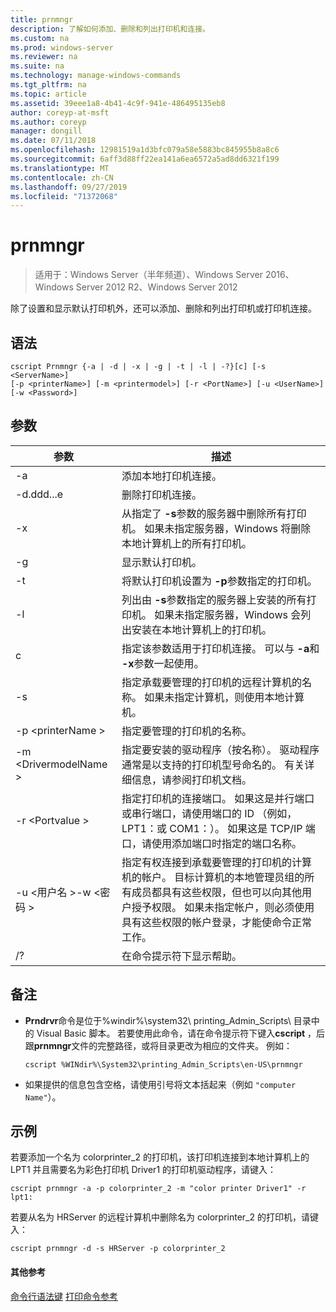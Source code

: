 ```yaml
---
title: prnmngr
description: 了解如何添加、删除和列出打印机和连接。
ms.custom: na
ms.prod: windows-server
ms.reviewer: na
ms.suite: na
ms.technology: manage-windows-commands
ms.tgt_pltfrm: na
ms.topic: article
ms.assetid: 39eee1a8-4b41-4c9f-941e-486495135eb8
author: coreyp-at-msft
ms.author: coreyp
manager: dongill
ms.date: 07/11/2018
ms.openlocfilehash: 12981519a1d3bfc079a58e5883bc845955b8a8c6
ms.sourcegitcommit: 6aff3d88ff22ea141a6ea6572a5ad8dd6321f199
ms.translationtype: MT
ms.contentlocale: zh-CN
ms.lasthandoff: 09/27/2019
ms.locfileid: "71372068"
---
```

# <a name="prnmngr"></a>prnmngr

>适用于：Windows Server（半年频道）、Windows Server 2016、Windows Server 2012 R2、Windows Server 2012

除了设置和显示默认打印机外，还可以添加、删除和列出打印机或打印机连接。

## <a name="syntax"></a>语法
```
cscript Prnmngr {-a | -d | -x | -g | -t | -l | -?}[c] [-s <ServerName>] 
[-p <printerName>] [-m <printermodel>] [-r <PortName>] [-u <UserName>] 
[-w <Password>]
```

## <a name="parameters"></a>参数

|           参数           |                                                                                                                                                                                        描述                                                                                                                                                                                        |
|-------------------------------|-------------------------------------------------------------------------------------------------------------------------------------------------------------------------------------------------------------------------------------------------------------------------------------------------------------------------------------------------------------------------------------------|
|              -a               |                                                                                                                                                                             添加本地打印机连接。                                                                                                                                                                              |
|              -d.ddd...e               |                                                                                                                                                                               删除打印机连接。                                                                                                                                                                               |
|              -x               |                                                                                                               从指定了 **-s**参数的服务器中删除所有打印机。 如果未指定服务器，Windows 将删除本地计算机上的所有打印机。                                                                                                               |
|              -g               |                                                                                                                                                                               显示默认打印机。                                                                                                                                                                               |
|              -t               |                                                                                                                                                        将默认打印机设置为 **-p**参数指定的打印机。                                                                                                                                                         |
|              -l               |                                                                                                         列出由 **-s**参数指定的服务器上安装的所有打印机。 如果未指定服务器，Windows 会列出安装在本地计算机上的打印机。                                                                                                         |
|               c               |                                                                                                                                      指定该参数适用于打印机连接。 可以与 **-a**和 **-x**参数一起使用。                                                                                                                                      |
|        -s <ServerName>        |                                                                                                                  指定承载要管理的打印机的远程计算机的名称。 如果未指定计算机，则使用本地计算机。                                                                                                                  |
|       -p \<printerName >       |                                                                                                                                                                指定要管理的打印机的名称。                                                                                                                                                                 |
|     -m \<DrivermodelName >     |                                                                                                          指定要安装的驱动程序（按名称）。 驱动程序通常是以支持的打印机型号命名的。 有关详细信息，请参阅打印机文档。                                                                                                           |
|        -r \<Portvalue >         |                                                                         指定打印机的连接端口。 如果这是并行端口或串行端口，请使用端口的 ID （例如，LPT1：或 COM1：）。 如果这是 TCP/IP 端口，请使用添加端口时指定的端口名称。                                                                          |
| -u \<用户名 >-w \<密码 > | 指定有权连接到承载要管理的打印机的计算机的帐户。 目标计算机的本地管理员组的所有成员都具有这些权限，但也可以向其他用户授予权限。 如果未指定帐户，则必须使用具有这些权限的帐户登录，才能使命令正常工作。 |
|              /?               |                                                                                                                                                                           在命令提示符下显示帮助。                                                                                                                                                                            |

## <a name="remarks"></a>备注
-   **Prndrvr**命令是位于%windir%\system32\ printing_Admin_Scripts\\<language> 目录中的 Visual Basic 脚本。 若要使用此命令，请在命令提示符下键入**cscript** ，后跟**prnmngr**文件的完整路径，或将目录更改为相应的文件夹。 例如：
    ```
    cscript %WINdir%\System32\printing_Admin_Scripts\en-US\prnmngr
    ```
-   如果提供的信息包含空格，请使用引号将文本括起来（例如 `"computer Name"`）。

## <a name="BKMK_examples"></a>示例
若要添加一个名为 colorprinter_2 的打印机，该打印机连接到本地计算机上的 LPT1 并且需要名为彩色打印机 Driver1 的打印机驱动程序，请键入：
```
cscript prnmngr -a -p colorprinter_2 -m "color printer Driver1" -r lpt1:
```
若要从名为 HRServer 的远程计算机中删除名为 colorprinter_2 的打印机，请键入：
```
cscript prnmngr -d -s HRServer -p colorprinter_2 
```

#### <a name="additional-references"></a>其他参考
[命令行语法键](command-line-syntax-key.md)
[打印命令参考](print-command-reference.md)
